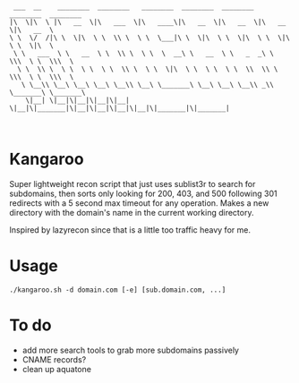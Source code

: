 ```

 ___  __    ________  ________   ________  ________  ________  ________  ________     
|\  \|\  \ |\   __  \|\   ___  \|\   ____\|\   __  \|\   __  \|\   __  \|\   __  \    
\ \  \/  /|\ \  \|\  \ \  \\ \  \ \  \___|\ \  \|\  \ \  \|\  \ \  \|\  \ \  \|\  \   
 \ \   ___  \ \   __  \ \  \\ \  \ \  \  __\ \   __  \ \   _  _\ \  \\\  \ \  \\\  \  
  \ \  \\ \  \ \  \ \  \ \  \\ \  \ \  \|\  \ \  \ \  \ \  \\  \\ \  \\\  \ \  \\\  \ 
   \ \__\\ \__\ \__\ \__\ \__\\ \__\ \_______\ \__\ \__\ \__\\ _\\ \_______\ \_______\
    \|__| \|__|\|__|\|__|\|__| \|__|\|_______|\|__|\|__|\|__|\|__|\|_______|\|_______|
                                                                                      
                                                                                      
```

# Kangaroo

Super lightweight recon script that just uses sublist3r to search for subdomains, then sorts only looking for 200, 403, and 500 following 301 redirects with a 5 second max timeout for any operation. Makes a new directory with the domain's name in the current working directory.

Inspired by lazyrecon since that is a little too traffic heavy for me.

# Usage
`./kangaroo.sh -d domain.com [-e] [sub.domain.com, ...]`

# To do
* add more search tools to grab more subdomains passively
* CNAME records?
* clean up aquatone
